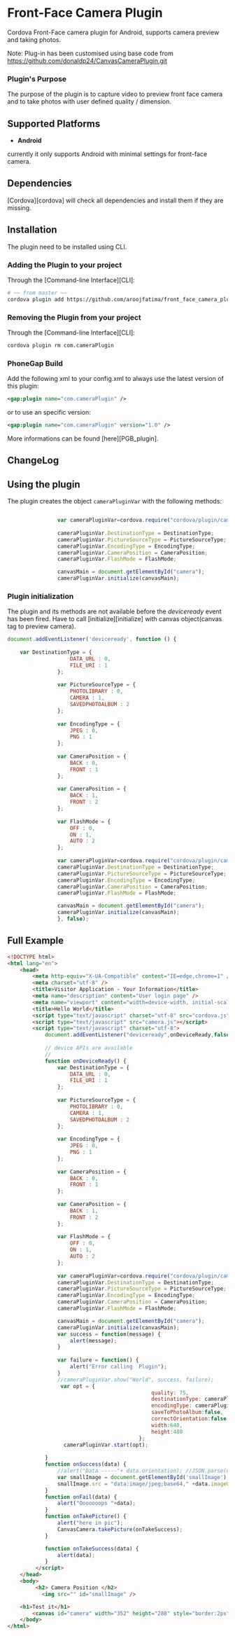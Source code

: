 Front-Face Camera Plugin
============================

Cordova Front-Face camera plugin for Android, supports camera preview and taking photos.

Note: Plug-in has been customised using base code from https://github.com/donaldp24/CanvasCameraPlugin.git 

### Plugin's Purpose
The purpose of the plugin is to capture video to preview front face camera and to take photos with user defined quality / dimension.


## Supported Platforms

- **Android**<br>

currently it only supports Android with minimal settings for front-face camera.


## Dependencies
[Cordova][cordova] will check all dependencies and install them if they are missing.


## Installation
The plugin need to be installed using CLI.

### Adding the Plugin to your project
Through the [Command-line Interface][CLI]:
```bash
# ~~ from master ~~
cordova plugin add https://github.com/aroojfatima/front_face_camera_plugin.git
```

### Removing the Plugin from your project
Through the [Command-line Interface][CLI]:
```bash
cordova plugin rm com.cameraPlugin
```

### PhoneGap Build
Add the following xml to your config.xml to always use the latest version of this plugin:
```xml
<gap:plugin name="com.cameraPlugin" />
```
or to use an specific version:
```xml
<gap:plugin name="com.cameraPlugin" version="1.0" />
```
More informations can be found [here][PGB_plugin].

## ChangeLog


## Using the plugin
The plugin creates the object ```cameraPluginVar``` with the following methods:
```javascript

				var cameraPluginVar=cordova.require("cordova/plugin/cameraPluginVar");
				
				cameraPluginVar.DestinationType = DestinationType;
				cameraPluginVar.PictureSourceType = PictureSourceType;
				cameraPluginVar.EncodingType = EncodingType;
				cameraPluginVar.CameraPosition = CameraPosition;
				cameraPluginVar.FlashMode = FlashMode;

				canvasMain = document.getElementById("camera");
				cameraPluginVar.initialize(canvasMain);
```
### Plugin initialization
The plugin and its methods are not available before the *deviceready* event has been fired.
Have to call [initialize][initialize] with canvas object(canvas tag to preview camera).

```javascript
document.addEventListener('deviceready', function () {
    
    var DestinationType = {
					DATA_URL : 0,
					FILE_URI : 1
				};
				
				var PictureSourceType = {
					PHOTOLIBRARY : 0,
					CAMERA : 1,
					SAVEDPHOTOALBUM : 2
				};
				
				var EncodingType = {
					JPEG : 0,
					PNG : 1
				};
				
				var CameraPosition = {
					BACK : 0,
					FRONT : 1
				};
				
				var CameraPosition = {
					BACK : 1,
					FRONT : 2
				};
				
				var FlashMode = {
					OFF : 0,
					ON : 1,
					AUTO : 2
				};
				
				var cameraPluginVar=cordova.require("cordova/plugin/cameraPluginVar");
				cameraPluginVar.DestinationType = DestinationType;
				cameraPluginVar.PictureSourceType = PictureSourceType;
				cameraPluginVar.EncodingType = EncodingType;
				cameraPluginVar.CameraPosition = CameraPosition;
				cameraPluginVar.FlashMode = FlashMode;

				canvasMain = document.getElementById("camera");
				cameraPluginVar.initialize(canvasMain);
				}, false);
```



## Full Example
```html
<!DOCTYPE html>
<html lang="en">
	<head>
		<meta http-equiv="X-UA-Compatible" content="IE=edge,chrome=1" />
		<meta charset="utf-8" />
		<title>Visitor Application - Your Information</title>
		<meta name="description" content="User login page" />
		<meta name="viewport" content="width=device-width, initial-scale=1.0, maximum-scale=1.0" />
        <title>Hello World</title>
        <script type="text/javascript" charset="utf-8" src="cordova.js"></script>
        <script type="text/javascript" src="camera.js"></script>
		<script type="text/javascript" charset="utf-8">
			document.addEventListener("deviceready",onDeviceReady,false);
		
			// device APIs are available
			//
			function onDeviceReady() {
				var DestinationType = {
					DATA_URL : 0,
					FILE_URI : 1
				};
				
				var PictureSourceType = {
					PHOTOLIBRARY : 0,
					CAMERA : 1,
					SAVEDPHOTOALBUM : 2
				};
				
				var EncodingType = {
					JPEG : 0,
					PNG : 1
				};
				
				var CameraPosition = {
					BACK : 0,
					FRONT : 1
				};
				
				var CameraPosition = {
					BACK : 1,
					FRONT : 2
				};
				
				var FlashMode = {
					OFF : 0,
					ON : 1,
					AUTO : 2
				};
				
				var cameraPluginVar=cordova.require("cordova/plugin/cameraPluginVar");
				cameraPluginVar.DestinationType = DestinationType;
				cameraPluginVar.PictureSourceType = PictureSourceType;
				cameraPluginVar.EncodingType = EncodingType;
				cameraPluginVar.CameraPosition = CameraPosition;
				cameraPluginVar.FlashMode = FlashMode;

				canvasMain = document.getElementById("camera");
				cameraPluginVar.initialize(canvasMain);
				var success = function(message) {
					alert(message);
				}
		
				var failure = function() {
					alert("Error calling  Plugin");
				}
				//cameraPluginVar.show("World", success, failure);
				 var opt = {
                                              quality: 75,
                                              destinationType: cameraPluginVar.DestinationType.DATA_URL,
                                              encodingType: cameraPluginVar.EncodingType.JPEG,
                                              saveToPhotoAlbum:false,
                                              correctOrientation:false,
                                              width:640,
                                              height:480
                                          };
                  cameraPluginVar.start(opt);
						
			}
			function onSuccess(data) {
				//alert("Data -----"+ data.orientation); //JSON.parse(data));
				var smallImage = document.getElementById('smallImage');
				smallImage.src = "data:image/jpeg;base64," +data.imageURI; // URI
			}
			function onFail(data) {
				alert("Ooooooops "+data);
			}
			function onTakePicture() {
				alert("here in pic");
                CanvasCamera.takePicture(onTakeSuccess);
            }

			function onTakeSuccess(data) {
                alert(data);
            }
		 </script>
    </head>
    <body>
         <h2> Camera Position </h2>
           <img src="" id="smallImage" />

    <h1>Test it</h1>
        <canvas id="camera" width="352" height="288" style="border:2px"></canvas>
    </body>
</html>
```
